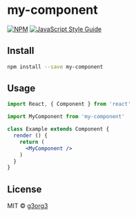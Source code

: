 # my-component

> 

[![NPM](https://img.shields.io/npm/v/my-component.svg)](https://www.npmjs.com/package/my-component) [![JavaScript Style Guide](https://img.shields.io/badge/code_style-standard-brightgreen.svg)](https://standardjs.com)

## Install

```bash
npm install --save my-component
```

## Usage

```jsx
import React, { Component } from 'react'

import MyComponent from 'my-component'

class Example extends Component {
  render () {
    return (
      <MyComponent />
    )
  }
}
```

## License

MIT © [g3org3](https://github.com/g3org3)
